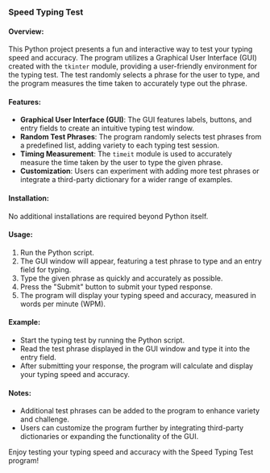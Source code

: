 ### Speed Typing Test

#### Overview:
This Python project presents a fun and interactive way to test your typing speed and accuracy. The program utilizes a Graphical User Interface (GUI) created with the `tkinter` module, providing a user-friendly environment for the typing test. The test randomly selects a phrase for the user to type, and the program measures the time taken to accurately type out the phrase.

#### Features:
- **Graphical User Interface (GUI)**: The GUI features labels, buttons, and entry fields to create an intuitive typing test window.
- **Random Test Phrases**: The program randomly selects test phrases from a predefined list, adding variety to each typing test session.
- **Timing Measurement**: The `timeit` module is used to accurately measure the time taken by the user to type the given phrase.
- **Customization**: Users can experiment with adding more test phrases or integrate a third-party dictionary for a wider range of examples.

#### Installation:
No additional installations are required beyond Python itself.

#### Usage:
1. Run the Python script.
2. The GUI window will appear, featuring a test phrase to type and an entry field for typing.
3. Type the given phrase as quickly and accurately as possible.
4. Press the "Submit" button to submit your typed response.
5. The program will display your typing speed and accuracy, measured in words per minute (WPM).

#### Example:
- Start the typing test by running the Python script.
- Read the test phrase displayed in the GUI window and type it into the entry field.
- After submitting your response, the program will calculate and display your typing speed and accuracy.

#### Notes:
- Additional test phrases can be added to the program to enhance variety and challenge.
- Users can customize the program further by integrating third-party dictionaries or expanding the functionality of the GUI.

Enjoy testing your typing speed and accuracy with the Speed Typing Test program!

